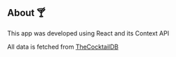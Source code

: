 ## About :cocktail:

This app was developed using React and its Context API

All data is fetched from [TheCocktailDB](https://www.thecocktaildb.com/)
